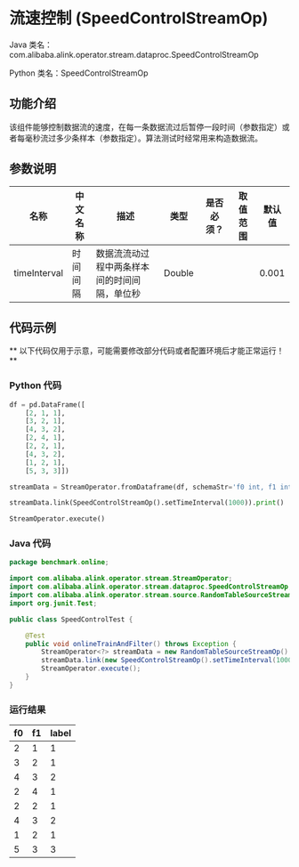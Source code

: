 # 流速控制 (SpeedControlStreamOp)
Java 类名：com.alibaba.alink.operator.stream.dataproc.SpeedControlStreamOp

Python 类名：SpeedControlStreamOp


## 功能介绍
该组件能够控制数据流的速度，在每一条数据流过后暂停一段时间（参数指定）或者每毫秒流过多少条样本（参数指定）。算法测试时经常用来构造数据流。

## 参数说明

| 名称 | 中文名称 | 描述 | 类型 | 是否必须？ | 取值范围 | 默认值 |
| --- | --- | --- | --- | --- | --- | --- |
| timeInterval | 时间间隔 | 数据流流动过程中两条样本间的时间间隔，单位秒 | Double |  |  | 0.001 |



## 代码示例

** 以下代码仅用于示意，可能需要修改部分代码或者配置环境后才能正常运行！**

### Python 代码
```python
df = pd.DataFrame([
    [2, 1, 1],
    [3, 2, 1],
    [4, 3, 2],
    [2, 4, 1],
    [2, 2, 1],
    [4, 3, 2],
    [1, 2, 1],
    [5, 3, 3]])

streamData = StreamOperator.fromDataframe(df, schemaStr='f0 int, f1 int, label int')

streamData.link(SpeedControlStreamOp().setTimeInterval(1000)).print()

StreamOperator.execute()
```

### Java 代码
```java
package benchmark.online;

import com.alibaba.alink.operator.stream.StreamOperator;
import com.alibaba.alink.operator.stream.dataproc.SpeedControlStreamOp;
import com.alibaba.alink.operator.stream.source.RandomTableSourceStreamOp;
import org.junit.Test;

public class SpeedControlTest {

	@Test
	public void onlineTrainAndFilter() throws Exception {
		StreamOperator<?> streamData = new RandomTableSourceStreamOp().setNumCols(2).setMaxRows(10L);
		streamData.link(new SpeedControlStreamOp().setTimeInterval(1000)).print();
		StreamOperator.execute();
	}
}
```

### 运行结果
f0 | f1 | label 
---|----|-------
 2 |  1     | 1 
   3 |  2    |  1 
   4 |  3    |  2 
   2 |  4    |  1 
   2 |  2    |  1 
   4 |  3    |  2 
   1 |  2    |  1 
   5 |  3    |  3 





